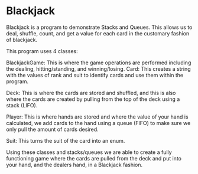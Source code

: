 # Blackjack
Blackjack is a program to demonstrate Stacks and Queues. This allows us to deal, shuffle, count, and get a value for each card in the customary fashion of blackjack.

This program uses 4 classes:

BlackjackGame: This is where the game operations are performed including the dealing, hitting/standing, and winning/losing.
Card: This creates a string with the values of rank and suit to identify cards and use them within the program.

Deck: This is where the cards are stored and shuffled, and this is also where the cards are created by pulling from the top of the deck using a stack (LIFO).

Player: This is where hands are stored and where the value of your hand is calculated, we add cards to the hand using a queue (FIFO) to make sure we only pull the amount of cards desired.

Suit: This turns the suit of the card into an enum.

Using these classes and stacks/queues we are able to create a fully functioning game where the cards are pulled from the deck and put into your hand, and the dealers hand, in a Blackjack fashion.
